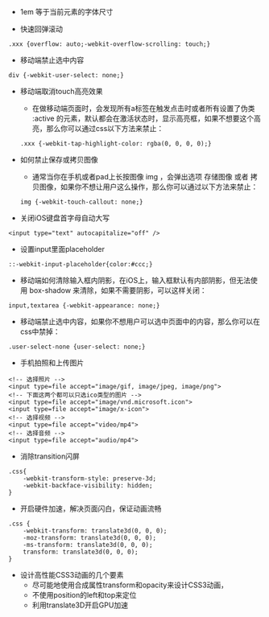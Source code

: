 * 1em 等于当前元素的字体尺寸

* 快速回弹滚动
```
.xxx {overflow: auto;-webkit-overflow-scrolling: touch;}
```

* 移动端禁止选中内容
```
div {-webkit-user-select: none;}
```

* 移动端取消touch高亮效果
    - 在做移动端页面时，会发现所有a标签在触发点击时或者所有设置了伪类 :active 的元素，默认都会在激活状态时，显示高亮框，如果不想要这个高亮，那么你可以通过css以下方法来禁止：
    ```
    .xxx {-webkit-tap-highlight-color: rgba(0, 0, 0, 0);}
    ```

* 如何禁止保存或拷贝图像
    - 通常当你在手机或者pad上长按图像 img ，会弹出选项 存储图像 或者 拷贝图像，如果你不想让用户这么操作，那么你可以通过以下方法来禁止：
    ```
    img {-webkit-touch-callout: none;}
    ```

* 关闭iOS键盘首字母自动大写
```
<input type="text" autocapitalize="off" />
```

* 设置input里面placeholder
```
::-webkit-input-placeholder{color:#ccc;}
```

* 移动端如何清除输入框内阴影，在iOS上，输入框默认有内部阴影，但无法使用 box-shadow 来清除，如果不需要阴影，可以这样关闭：
```
input,textarea {-webkit-appearance: none;}
```

* 移动端禁止选中内容，如果你不想用户可以选中页面中的内容，那么你可以在css中禁掉：
```
.user-select-none {user-select: none;}
```

* 手机拍照和上传图片
```
<!-- 选择照片 -->
<input type=file accept="image/gif, image/jpeg, image/png">
<!-- 下面这两个都可以只选ico类型的图片 -->
<input type=file accept="image/vnd.microsoft.icon">
<input type=file accept="image/x-icon">
<!-- 选择视频 -->
<input type=file accept="video/mp4">
<!-- 选择音频 -->
<input type=file accept="audio/mp4">
```

* 消除transition闪屏
```
.css{
    -webkit-transform-style: preserve-3d;
    -webkit-backface-visibility: hidden;
}
```

* 开启硬件加速，解决页面闪白，保证动画流畅
```
.css {
    -webkit-transform: translate3d(0, 0, 0);
    -moz-transform: translate3d(0, 0, 0);
    -ms-transform: translate3d(0, 0, 0);
    transform: translate3d(0, 0, 0);
}
```

* 设计高性能CSS3动画的几个要素
    - 尽可能地使用合成属性transform和opacity来设计CSS3动画，
    - 不使用position的left和top来定位
    - 利用translate3D开启GPU加速

